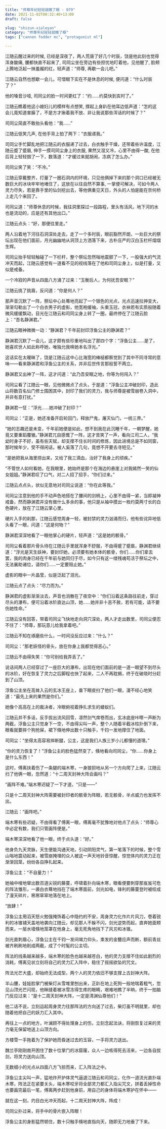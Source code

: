 ```yaml
---
title: "师尊年纪轻轻就瞎了眼 - 079"
date: 2021-11-02T00:32:40+13:00
draft: false

slug: "shizun-xialeyan"
category: "师尊年纪轻轻就瞎了眼"
tags: ["cannon fodder mc", "protagonist ml"]

---
```


江随云醒过来的时候, 已经是深夜了，两人荒唐了好几个时辰，饶是他此刻也觉得浑身酸痛, 腰都快直不起来了, 司同尘坐在旁边有些担忧地盯着他，见他醒了, 脸颊上腾地泛起一抹羞赧的红，轻声道：“师尊, 再歇一会儿吧。”

江随云自然也想歇一会儿，可惜眼下实在不是休息的时候, 便问道：“什么时辰了？”

他的嗓音沙哑, 司同尘的脸一时间更红了：“约……约莫快到亥时了。”

江随云瞧着他这小媳妇儿的模样有点想笑, 撑起上身趴在他耳边低声道：“怎的这会儿竟知道害臊了，不是方才揪着我不放、非让我说那些浑话的时候了？”

司同尘简直不敢抬头看他：“我……”

江随云低笑几声, 在他手背上拍了两下：“衣服递我。”

司同尘手忙脚乱地把江随云的衣服递了过去，白衣触手干燥，还带着些许温度，江随云蹙了蹙眉, 伸手一摸司同尘身上的衣服, 果然又湿又冷，心里不由得一酸, 在他后背上轻轻掴了一下，数落道：“才缓过来就胡闹，冻病了怎么办。”

司同尘笑了笑：“不冷。”

江随云穿戴整齐，打量了一圈石洞内的环境，只见他俩掉下来的那个洞口已经被无数巨大的冰块牢牢地堵住了，这放在以往自然不算事, 一掌便可解决，可如今两人灵力尽失，若是靠手里的仙剑挖出去，等他俩重见天日，外头的人怕是能在奈何桥上走几个来回了。

司同尘道：“师尊休息的时候，我往洞里探过一段路程，里头有活风，地下河的水也是流动的，应是还有其他出口。”

江随云点头：“好，那便往里走。”

两人沿着地下河往石洞深处走去，走了一个多时辰，眼前豁然开朗，一处巨大的祭坛出现在他们面前，月光幽幽地从洞顶上方洒落下来，古朴庄严的汉白玉栏杆熠熠生辉。

司同尘抬手轻轻触碰了一下栏杆，整个祭坛忽然嗡地震颤了一下，一股强大的气流冲天而起，江随云感觉有一道看不见的视线落在了他和司同尘身上，似是打量，又似是戒备。

一个冷寂的声音从四面八方涌了过来：“玉衡后人，为何扰吾安眠？”

江随云挑了挑眉，反问道：“你是何人？”

那声音沉默了一阵，祭坛中心处蓦地亮起了一个银色的光点，光点迅速拉抻变大，渐渐勾勒出了一个白衣男子的虚影，他宽袍缓袖，头束玉冠，衣袂若有实质般随着微风缓缓飘动，目光在江随云和司同尘身上转了一圈，最终停在了江随云脸上：“吾名静渊君。”

江随云眼神微微一动：“静渊君？千年前封印浮鱼公主的静渊君？”

静渊君沉默了一会儿，这才颇有些珍重地叫出了那四个字：“浮鱼公主……是了，她喜欢世人如此称呼她，唯独允我唤她本名浮光。”

这话实在太暧昧了，饶是江随云这中心比海宽的棒槌都察觉到了其中不同寻常的意味——看来静渊君和浮鱼公主的关系，并非后世传言那般誓不两立。

静渊君又出神了一阵，这才问道：“此乃吾安眠之地，你等为何闯入？”

司同尘看了江随云一眼，见他微微点了点头，于是道：“浮鱼公主冲破封印，造此山将数百名仙门修士围困其中，封印了我们的灵力，我与师尊是被雪崩卷入洞中，并非有意打扰。”

静渊君一怔：“浮光……她冲破了封印？”

司同尘：“正是，她还准备开启轮回门，释放尸鬼，屠灭仙门，一统三界。”

“她的志趣还是未变，千年前她便是如此，想不到我在此沉睡千年，一朝梦醒，她竟又要重蹈覆辙。”静渊君兀自感慨了一阵，这才苦笑了一声，看向江司二人，“我幼时身子不好，虽有些天赋，却支撑不住长时间的修炼，因此进境总是不如同窗，那时候年少，受不得闲话，被人奚落了几句，竟想不开要去寻短见。”

“是她把我从海里捞出来，又给了我三滴血，治好了我身上的顽疾。”

“不管世人如何看她，在我眼里，她始终是那个在海边的悬崖上对我嫣然一笑的仙女姐姐。”静渊君叹了口气，对二人招了招手，“你们过来。”

江随云点点头，状似无意地对司同尘说道：“你在此等我。”

司同尘注意到他的手不动声色地搭在了腰间的剑柄上，心里不由得一紧，当即凝神戒备，然而静渊君并没有做什么多余的事，他只是从袖中摸出一枚约莫两寸长的白色硬片，放在了江随云掌心里。

硬片入手的刹那，江随云感觉周身一轻，被封禁的灵力汹涌而归，他有些诧异地低头看了一眼，问道：“这是何物？”

静渊君深深地看了一眼他掌心的硬片，轻声道：“这是她的骸骨。”

司同尘看着那片骨头待在江随云手里就浑身不舒服，不由得蹙了蹙眉，静渊君继续道：“浮光是天生妖神，要封印她，必须要有她本体的骸骨，你们……你们拿去罢，我的肉身已经在千年前与她同归于尽，如今只有这一缕残魂苟活于祭坛之中，无法襄助诸位，请你们……一定要阻止她。”

虚影的眼中一片晶莹，似是泛起了泪光。

江随云点了点头：“尽力而为。”

静渊君的虚影渐渐淡去，声音也消散在了夜空中：“你们沿着这条路往前走，穿过尽头的瀑布，便可沿着冰阶直达山顶，她……她并非十恶不赦，若有可能，请不要伤她性命。”

江随云没有回答，带着司同尘飞快地走向洞穴深处，两人才走出数里，司同尘便忍不住了：“师尊，那玩意儿给我拿着吧。”

江随云不知在琢磨些什么，一时间没反应过来：“什么？”

司同尘：“那老妖怪的骨头，放在你身上我都觉得恶心。”

江随云不由得失笑：“你可别给我弄丢了。”

说话间两人已经穿过了一座巨大的瀑布，出现在他们面前的是一道一眼望不到尽头的冰阶，好在恢复了灵力之后脚程也快了起来，二人不再耽搁，终于在破晓时分赶到了山顶。

浮鱼公主坐在高耸入云的玄冰王座上，垂下眼皮扫了他们一眼，漫不经心地笑道：“最先上来的果然是你们。”

她像个高高在上的裁决者，冷眼俯视着挣扎求生的蝼蚁们。

江随云并不多话，反手拔出流风回雪，凛然剑气席卷而出，玄冰底座咔嚓一声断为两截，浮鱼公主只觉身下一空，不由得尖叫一声，整个人随着半截冰柱扑倒下来，眼看就要摔个狗抢屎，裙下倏地伸出数十只触手，千钧一发地撑住了地面。

司同尘：“坐得太高容易摔断腿，公主，这是我们人族三岁小儿都懂的道理。”

“你的灵力恢复了！”浮鱼公主的脸色猛然变了，倏地看向司同尘，“你……你身上是什么东西！”

这时，傅离扶着伤了一条腿的端木寒，一身狼狈地从另一个方向爬了上来，江随云扫了他俩一眼，忽然道：“十二周天封神大阵会画吗？”

“画阵不难。”端木寒迟疑了一下才道，“只是——”

只是十二周天封神大阵需要被封印者的骸骨为阵眼，若无骸骨，半点威力也发挥不出。

江随云：“画阵吧。”

端木寒有些迟疑，不由得看了傅离一眼，傅离毫不犹豫地对他点了点头：“师尊心中必定有数，我们只管画阵便是。”

端木寒深深地看了他一眼，终于点头道：“好。”

他身负九天灵脉，天生便能沟通天地，引动阴阳灵气，第一笔落下的时候，整个雪山嗡地震动起来，被雪崩掩埋的众人被这一声天地铃音惊醒，惊觉体内的灵力正在渐渐回笼，纷纷各自挣扎起来。

浮鱼公主：“不自量力！”

她袖中嗖地窜出数百道尖锐的藤蔓，呼啸着扑向端木寒，眼看便要刺穿那岌岌可危的阵法雏形，一袭白衣蓦地挡在了端木寒面前，剑光如电，锋利的藤蔓登时被绞成了漫天碎片，窸窸窣窣地落在地上。

“放肆！”

浮鱼公主用滔天怒火勉强掩饰着心中隐约的不安，周身灵力化作片片风刀，卷着锐利的冰锥铺天盖地地袭向江随云，却见那人不躲不闪，剑光逆势而起，直奔她面颊而来，一层水墙倏地笼罩在他身上，毫无死角地挡下了风刃和冰锥。

剑光直刺眉心，浮鱼公主在千钧一发间竭力仰头，束发的金簪应声而断，额前青丝被齐刷刷地削成两截，成了个时髦的公主切。

阵法的线条越来越多，端木寒的脸色也越来越苍白，他的灵力支撑不住如此剧烈的消耗，傅离见状立刻将自己的灵力汇入阵中，稳住了摇摇欲坠的咒文。

阵法光芒大盛，却始终无法成型，两个人的灵力依旧不够支撑上古封神大阵。

半山腰，娃娃脸掌门被柴灯从雪堆里刨出来，正趴在地上死狗一般地喘着粗气，忽见山顶光芒闪现，他眯缝着被冰雪冻得生疼的眼睛，艰难地瞧了半晌，终于一拍脑门反应过来：“是十二周天封神大阵，一定是清渊仙尊他们！”

他二话不说，立刻运起周身灵力往那阵法的方向送了过去，柴灯虽不明就里，却也随着他把自己的妖力汇入其中。

再往上一点的地方，叶澜顾不得处理身上的伤，立刻念起法诀，将刚恢复过来的灵力毫无保留地送上山顶方向。

方楼雪一手拖着为了保护她而昏迷过去的玉容，一手将灵力送出。

魏兰亭刚刚凿开困住了数十位掌门的冰窟窿，众人一边咳得死去活来，一边各自拔剑，将灵力送向山顶。

无数细小的光点从四面八方飞掠而来，汇入阵法之中。

浮鱼公主尖叫一声，猛地炸开护体灵气逼退江随云和司同尘，化作一道流光直扑端木寒，阵法正在紧要关头，端木寒咬牙将全部灵力都汇入指尖咒文，拼着丢掉性命也要画完最后一笔，傅离两步赶到他身前，用自己的身体将端木寒护在怀中——

就在这一刻，灼目白光冲天而起，十二周天封神大阵，阵成！

司同尘扑过来，将手中的骨片嵌入阵眼！

浮鱼公主的身影猛然顿住，数十只触手倏地直指向天，随即无力地垂了下来。
